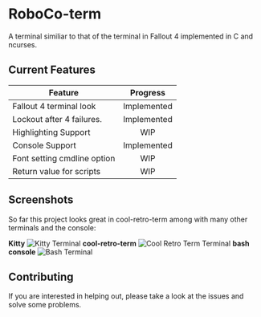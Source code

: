 # RoboCo-term
A terminal similiar to that of the terminal in Fallout 4 implemented in C and ncurses.


## Current Features
| Feature                     | Progress      |
|-----------------------------|:-------------:|
| Fallout 4 terminal look     | Implemented   |
| Lockout after 4 failures.   | Implemented   |
| Highlighting Support        | WIP           |
| Console Support             | Implemented   |
| Font setting cmdline option | WIP           |
| Return value for scripts    | WIP           |

## Screenshots
So far this project looks great in cool-retro-term among with many other terminals and the console:


**Kitty**
![Kitty Terminal](https://github.com/Rootyjr/RoboCo-term/blob/master/images/roboco-kitty.png "Kitty")
**cool-retro-term**
![Cool Retro Term Terminal](https://github.com/Rootyjr/RoboCo-term/blob/master/images/roboco-crt.png "Cool Retro Term")
**bash console**
![Bash Terminal](https://github.com/Rootyjr/RoboCo-term/blob/master/images/roboco-console.png "Console")


## Contributing
If you are interested in helping out, please take a look at the issues and solve some problems.
